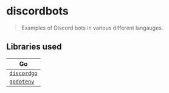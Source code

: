 # discordbots 

> Examples  of Discord bots in various different langauges.

## Libraries used

| Go                                                   |
|------------------------------------------------------|
| [`discordgo`](https://github.com/bwmarrin/discordgo) |
| [`godotenv`](https://github.com/joho/godotenv)       |
